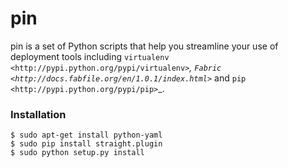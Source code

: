 pin
======

pin is a set of Python scripts that help you streamline your use of deployment tools including `virtualenv <http://pypi.python.org/pypi/virtualenv>`_, `Fabric <http://docs.fabfile.org/en/1.0.1/index.html>`_ and `pip <http://pypi.python.org/pypi/pip>`_. 

### Installation 

    $ sudo apt-get install python-yaml
    $ sudo pip install straight.plugin
    $ sudo python setup.py install







